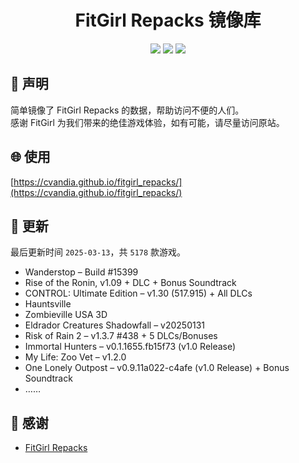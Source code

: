 ﻿<div align="center">

# FitGirl Repacks 镜像库

![](https://count.getloli.com/get/@fitgirl_repacks?theme=booru-lewd)
![](https://img.shields.io/badge/ci-passing-brightgreen.svg?logo=github) ![](https://img.shields.io/badge/license-MIT-brightgreen.svg)

</div>

## 📜 声明
简单镜像了 FitGirl Repacks 的数据，帮助访问不便的人们。  
感谢 FitGirl 为我们带来的绝佳游戏体验，如有可能，请尽量访问原站。

## 🌐 使用
[https://cvandia.github.io/fitgirl_repacks/](https://cvandia.github.io/fitgirl_repacks/)

## 🔄 更新
最后更新时间 `2025-03-13`，共 `5178` 款游戏。
- Wanderstop – Build #15399
- Rise of the Ronin, v1.09 + DLC + Bonus Soundtrack
- CONTROL: Ultimate Edition – v1.30 (517.915) + All DLCs
- Hauntsville
- Zombieville USA 3D
- Eldrador Creatures Shadowfall – v20250131
- Risk of Rain 2 – v1.3.7 #438 + 5 DLCs/Bonuses
- Immortal Hunters – v0.1.1655.fb15f73 (v1.0 Release)
- My Life: Zoo Vet – v1.2.0
- One Lonely Outpost – v0.9.11a022-c4afe (v1.0 Release) + Bonus Soundtrack
- ……

## 🙏 感谢
- [FitGirl Repacks](https://fitgirl-repacks.site/)
